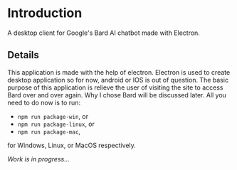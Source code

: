 # Introduction
A desktop client for Google's Bard AI chatbot made with Electron.

## Details
This application is made with the help of electron. Electron is used to create desktop application so for now, android or IOS is out of question. The basic purpose of this application is relieve the user of visiting the site to access Bard over and over again. Why I chose Bard will be discussed later. All you need to do now is to run:

- `npm run package-win`,  or
- `npm run package-linux`,  or
- `npm run package-mac`,

for Windows, Linux, or MacOS respectively.

_Work is in progress..._
